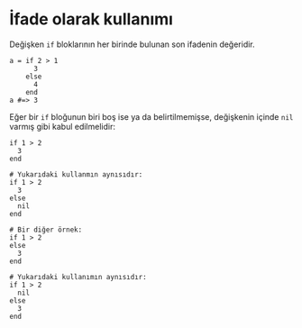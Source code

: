 # İfade olarak kullanımı

Değişken `if` bloklarının her birinde bulunan son ifadenin değeridir.

```crystal
a = if 2 > 1
      3
    else
      4
    end
a #=> 3
```

Eğer bir `if` bloğunun biri boş ise ya da belirtilmemişse, değişkenin içinde `nil` varmış gibi kabul edilmelidir:

```crystal
if 1 > 2
  3
end

# Yukarıdaki kullanmın aynısıdır:
if 1 > 2
  3
else
  nil
end

# Bir diğer örnek:
if 1 > 2
else
  3
end

# Yukarıdaki kullanımın aynısıdır:
if 1 > 2
  nil
else
  3
end
```
